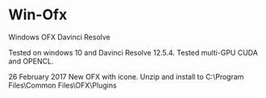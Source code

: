 # Win-Ofx
Windows OFX Davinci Resolve

Tested on windows 10 and Davinci Resolve 12.5.4.
Tested multi-GPU CUDA and OPENCL.

26 February 2017
New OFX with icone. Unzip and install to C:\Program Files\Common Files\OFX\Plugins

